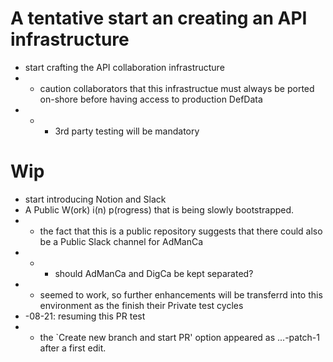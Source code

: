 # A tentative start an creating an API infrastructure
* start crafting the API collaboration infrastructure
* * caution collaborators that this infrastructue must always be ported on-shore before having access to production DefData
* * * 3rd party testing will be mandatory
# Wip
* start introducing Notion and Slack
* A Public W(ork) i(n) p(rogress) that is being slowly bootstrapped.
* * the fact that this is a public repository suggests that there could also be a Public Slack channel for AdManCa
* * * should AdManCa and DigCa be kept separated?
* * seemed to work, so further enhancements will be transferrd into this environment as the finish their Private test cycles
* -08-21: resuming this PR test
* * the `Create new branch and start PR' option appeared as ...-patch-1 after a first edit.
